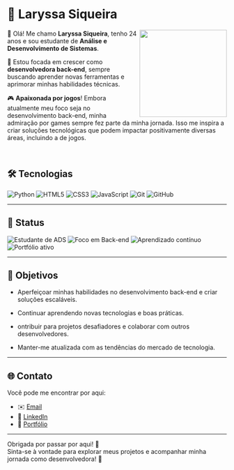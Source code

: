 # 👾 Laryssa Siqueira 

<img src="https://media0.giphy.com/media/v1.Y2lkPTc5MGI3NjExM296dzZpNm1od2JieDUwM3kxdHlqOHZkand2NTQybjBhbHA0OHltMiZlcD12MV9pbnRlcm5hbF9naWZfYnlfaWQmY3Q9Zw/UtbJGCMaeXZgFjH4BF/giphy.gif" width="200" align="right"/>

👋 Olá! Me chamo **Laryssa Siqueira**, tenho 24 anos e sou estudante de **Análise e Desenvolvimento de Sistemas**.  

🚀 Estou focada em crescer como **desenvolvedora back-end**, sempre buscando aprender novas ferramentas e aprimorar minhas habilidades técnicas.

🎮 **Apaixonada por jogos**! Embora atualmente meu foco seja no desenvolvimento back-end, minha admiração por games sempre fez parte da minha jornada. Isso me inspira a criar soluções tecnológicas que podem impactar positivamente diversas áreas, incluindo a de jogos.


<br> <!-- Espaço adicional abaixo do GIF -->

## 🛠️ Tecnologias

![Python](https://img.shields.io/badge/Python-000000?style=flat&logo=python&logoColor=ffde57)
![HTML5](https://img.shields.io/badge/HTML5-000000?style=flat&logo=html5&logoColor=E34F26)
![CSS3](https://img.shields.io/badge/CSS3-000000?style=flat&logo=css3&logoColor=1572B6)
![JavaScript](https://img.shields.io/badge/JavaScript-000000?style=flat&logo=javascript&logoColor=F7DF1E)
![Git](https://img.shields.io/badge/Git-000000?style=flat&logo=git&logoColor=F05032)
![GitHub](https://img.shields.io/badge/GitHub-000000?style=flat&logo=github&logoColor=white)

---

## 🚧 Status

![Estudante de ADS](https://img.shields.io/badge/Estudante_de_ADS-000000?style=flat-square&logo=academia&logoColor=white)
![Foco em Back-end](https://img.shields.io/badge/Back--end-000000?style=flat-square&logo=server&logoColor=white)
![Aprendizado contínuo](https://img.shields.io/badge/Aprendizado_contínuo-000000?style=flat-square&logo=book&logoColor=white)
![Portfólio ativo](https://img.shields.io/badge/Portfólio_Ativo-000000?style=flat-square&logo=github&logoColor=white)

---

## 🎯 Objetivos
- Aperfeiçoar minhas habilidades no desenvolvimento back-end e criar soluções escaláveis.

- Continuar aprendendo novas tecnologias e boas práticas.

- ontribuir para projetos desafiadores e colaborar com outros desenvolvedores.

- Manter-me atualizada com as tendências do mercado de tecnologia.

---

## 🌐 Contato

Você pode me encontrar por aqui:

- ✉️ [Email](mailto:larysiqueira13@gmail.com)  
- 💼 [LinkedIn](https://linkedin.com/in/laryssa-paiva031)  
- 📂 [Portfólio](https://github.com/LaryssaPSiqueira/Portfolio.git)

---

Obrigada por passar por aqui! 🚀  
Sinta-se à vontade para explorar meus projetos e acompanhar minha jornada como desenvolvedora! 💜
